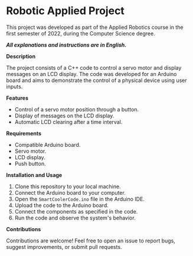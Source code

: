 # Robotic Applied Project

This project was developed as part of the Applied Robotics course in the first semester of 2022, during the Computer Science degree.

__*All explanations and instructions are in English.*__

**Description**

The project consists of a C++ code to control a servo motor and display messages on an LCD display. The code was developed for an Arduino board and aims to demonstrate the control of a physical device using user inputs.

**Features**

- Control of a servo motor position through a button.
- Display of messages on the LCD display.
- Automatic LCD clearing after a time interval.

**Requirements**

- Compatible Arduino board.
- Servo motor.
- LCD display.
- Push button.

**Installation and Usage**

1. Clone this repository to your local machine.
2. Connect the Arduino board to your computer.
3. Open the `SmartCoolerCode.ino` file in the Arduino IDE.
4. Upload the code to the Arduino board.
5. Connect the components as specified in the code.
6. Run the code and observe the system's behavior.

**Contributions**

Contributions are welcome! Feel free to open an issue to report bugs, suggest improvements, or submit pull requests.